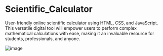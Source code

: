 # Scientific_Calculator
User-friendly online scientific calculator using HTML, CSS, and JavaScript. This versatile digital tool will empower users to perform complex mathematical calculations with ease, making it an invaluable resource for students, professionals, and anyone.

![image](https://github.com/Kajal1907/Scientific_Calculator/assets/100417636/75ea70b6-e387-4a78-9fda-d87429b78840)

